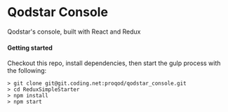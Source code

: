 # Qodstar Console

Qodstar's console, built with React and Redux


#### Getting started
Checkout this repo, install dependencies, then start the gulp process with the following:

```
> git clone git@git.coding.net:proqod/qodstar_console.git
> cd ReduxSimpleStarter
> npm install
> npm start
```
